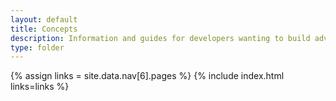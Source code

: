 ```yaml
---
layout: default
title: Concepts
description: Information and guides for developers wanting to build advanced capabilities into TinyMCE.
type: folder
---
```

{% assign links = site.data.nav[6].pages %}
{% include index.html links=links %}